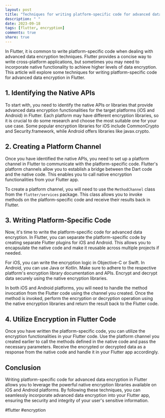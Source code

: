 ```yaml
---
layout: post
title: "Techniques for writing platform-specific code for advanced data encryption in Flutter."
description: " "
date: 2023-09-18
tags: [flutter, encryption]
comments: true
share: true
---
```


In Flutter, it is common to write platform-specific code when dealing with advanced data encryption techniques. Flutter provides a concise way to write cross-platform applications, but sometimes you may need to incorporate native functionality to achieve higher levels of data encryption. This article will explore some techniques for writing platform-specific code for advanced data encryption in Flutter.

## 1. Identifying the Native APIs

To start with, you need to identify the native APIs or libraries that provide advanced data encryption functionalities for the target platforms (iOS and Android) in Flutter. Each platform may have different encryption libraries, so it is crucial to do some research and choose the most suitable one for your use case. Some popular encryption libraries for iOS include CommonCrypto and Security.framework, while Android offers libraries like javax.crypto.

## 2. Creating a Platform Channel

Once you have identified the native APIs, you need to set up a platform channel in Flutter to communicate with the platform-specific code. Flutter's platform channels allow you to establish a bridge between the Dart code and the native code. This enables you to call native encryption functionalities from your Flutter app.

To create a platform channel, you will need to use the `MethodChannel` class from the `flutter/services` package. This class allows you to invoke methods on the platform-specific code and receive their results back in Flutter.

## 3. Writing Platform-Specific Code

Now, it's time to write the platform-specific code for advanced data encryption. In Flutter, you can separate the platform-specific code by creating separate Flutter plugins for iOS and Android. This allows you to encapsulate the native code and make it reusable across multiple projects if needed.

For iOS, you can write the encryption logic in Objective-C or Swift. In Android, you can use Java or Kotlin. Make sure to adhere to the respective platform's encryption library documentation and APIs. Encrypt and decrypt data securely using the native encryption libraries.

In both iOS and Android platforms, you will need to handle the method invocation from the Flutter code using the channel you created. Once the method is invoked, perform the encryption or decryption operation using the native encryption libraries and return the result back to the Flutter code.

## 4. Utilize Encryption in Flutter Code

Once you have written the platform-specific code, you can utilize the encryption functionalities in your Flutter code. Use the platform channel you created earlier to call the methods defined in the native code and pass the necessary parameters. Receive the encrypted or decrypted data as a response from the native code and handle it in your Flutter app accordingly.

## Conclusion

Writing platform-specific code for advanced data encryption in Flutter allows you to leverage the powerful native encryption libraries available on iOS and Android platforms. By following these techniques, you can seamlessly incorporate advanced data encryption into your Flutter app, ensuring the security and integrity of your user's sensitive information.

#flutter #encryption